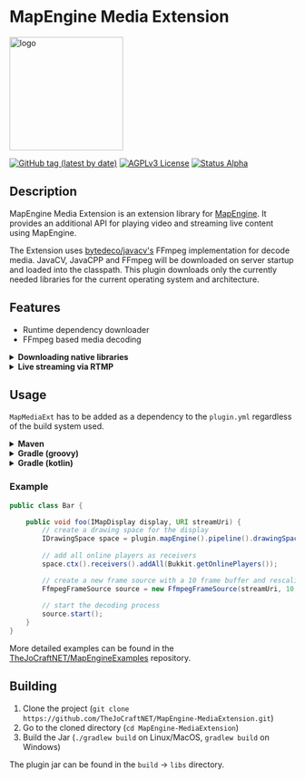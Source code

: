# MapEngine Media Extension

<img src="https://i.imgur.com/7YyUEBQ.png" alt="logo" width="200">

[![GitHub tag (latest by date)](https://img.shields.io/github/v/tag/TheJoCraftNET/MapEngine-MediaExtension?style=flat-square)](#)
[![AGPLv3 License](https://img.shields.io/badge/License-AGPL%20v3-yellow.svg?style=flat-square)](https://opensource.org/license/agpl-v3/)
[![Status Alpha](https://img.shields.io/badge/Status-Alpha-red?style=flat-square)](#)

## Description

MapEngine Media Extension is an extension library for [MapEngine](https://github.com/TheJoCraftNET/MapEngine). 
It provides an additional API for playing video and streaming live content using MapEngine.

The Extension uses [bytedeco/javacv's](https://github.com/bytedeco/javacv) FFmpeg implementation for decode media.
JavaCV, JavaCPP and FFmpeg will be downloaded on server startup and loaded into the classpath.
This plugin downloads only the currently needed libraries for the current operating system and architecture.

## Features

- Runtime dependency downloader
- FFmpeg based media decoding

<details>
<summary><strong>Downloading native libraries</strong></summary>

This is an example of native libraries being downloaded on server startup.

![RuntimeDependencyLoading](https://i.imgur.com/GMWH9NW.gif)

</details>

<details>
<summary><strong>Live streaming via RTMP</strong></summary>

This is an example of a live stream on a 7x4 map in Minecraft.
The stream source is 1920x1080@20fps streamed with OBS.

[![Watch it here](https://i.imgur.com/h1e9ROE.png)](https://youtu.be/5tg_DX84eLw)

</details>

## Usage

`MapMediaExt` has to be added as a dependency to the `plugin.yml` regardless of the build system used.

<details>
<summary><strong>Maven</strong></summary>

```xml
<repositories>
    <repository>
        <id>tjcserver</id>
        <url>https://repo.thejocraft.net/releases/</url>
    </repository>
</repositories>
```

```xml
<dependencies>
    <dependency>
        <groupId>de.pianoman911</groupId>
        <artifactId>mapengine-mediaext</artifactId>
        <version>1.0.3</version>
        <scope>provided</scope>
    </dependency>
</dependencies>
```
</details>


<details>
<summary><strong>Gradle (groovy)</strong></summary>

```groovy
repositories {
    maven {
        url = 'https://repo.thejocraft.net/releases/'
        name = 'tjcserver'
    }
}

dependencies {
    compileOnly 'de.pianoman911:mapengine-mediaext:1.0.3'
}
```

</details>

<details>
<summary><strong>Gradle (kotlin)</strong></summary>

```kotlin
repositories {
    maven("https://repo.thejocraft.net/releases/") {
        name = "tjcserver"
    }
}

dependencies {
    compileOnly("de.pianoman911:mapengine-mediaext:1.0.3")
}
```

</details>

### Example

```java
public class Bar {

    public void foo(IMapDisplay display, URI streamUri) {
        // create a drawing space for the display
        IDrawingSpace space = plugin.mapEngine().pipeline().drawingSpace(display);
        
        // add all online players as receivers
        space.ctx().receivers().addAll(Bukkit.getOnlinePlayers());

        // create a new frame source with a 10 frame buffer and rescaling enabled
        FfmpegFrameSource source = new FfmpegFrameSource(streamUri, 10, space, true);
        
        // start the decoding process
        source.start(); 
    }
}
```

More detailed examples can be found in the [TheJoCraftNET/MapEngineExamples](https://github.com/TheJoCraftNET/MapEngineExamples) repository.

## Building

1. Clone the project (`git clone https://github.com/TheJoCraftNET/MapEngine-MediaExtension.git`)
2. Go to the cloned directory (`cd MapEngine-MediaExtension`)
3. Build the Jar (`./gradlew build` on Linux/MacOS, `gradlew build` on Windows)

The plugin jar can be found in the `build` → `libs` directory.
